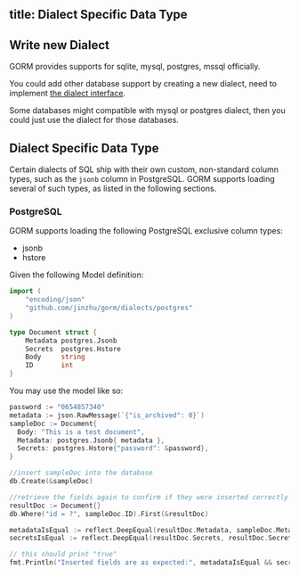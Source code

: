 ## title: Dialect Specific Data Type

## Write new Dialect

GORM provides supports for sqlite, mysql, postgres, mssql officially.

You could add other database support by creating a new dialect, need to implement [the dialect interface](https://godoc.org/github.com/jinzhu/gorm#Dialect).

Some databases might compatible with mysql or postgres dialect, then you could just use the dialect for those databases.

## Dialect Specific Data Type

Certain dialects of SQL ship with their own custom, non-standard column types, such as the `jsonb` column in PostgreSQL. GORM supports loading several of such types, as listed in the following sections.

### PostgreSQL

GORM supports loading the following PostgreSQL exclusive column types:

- jsonb
- hstore

Given the following Model definition:

```go
import (
    "encoding/json"
    "github.com/jinzhu/gorm/dialects/postgres"
)

type Document struct {
    Metadata postgres.Jsonb
    Secrets  postgres.Hstore
    Body     string
    ID       int
}
```

You may use the model like so:

```go
password := "0654857340"
metadata := json.RawMessage(`{"is_archived": 0}`)
sampleDoc := Document{
  Body: "This is a test document",
  Metadata: postgres.Jsonb{ metadata },
  Secrets: postgres.Hstore{"password": &password},
}

//insert sampleDoc into the database
db.Create(&sampleDoc)

//retrieve the fields again to confirm if they were inserted correctly
resultDoc := Document{}
db.Where("id = ?", sampleDoc.ID).First(&resultDoc)

metadataIsEqual := reflect.DeepEqual(resultDoc.Metadata, sampleDoc.Metadata)
secretsIsEqual := reflect.DeepEqual(resultDoc.Secrets, resultDoc.Secrets)

// this should print "true"
fmt.Println("Inserted fields are as expected:", metadataIsEqual && secretsIsEqual)
```
